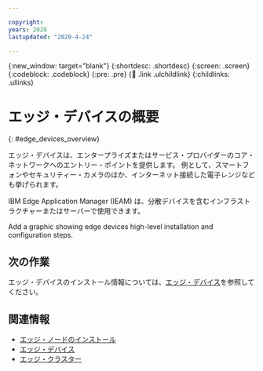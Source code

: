 ```yaml
---

copyright:
years: 2020
lastupdated: "2020-4-24"

---
```


{:new_window: target="blank"}
{:shortdesc: .shortdesc}
{:screen: .screen}
{:codeblock: .codeblock}
{:pre: .pre}
{:child: .link .ulchildlink}
{:childlinks: .ullinks}

# エッジ・デバイスの概要
{: #edge_devices_overview}

エッジ・デバイスは、エンタープライズまたはサービス・プロバイダーのコア・ネットワークへのエントリー・ポイントを提供します。 例として、スマートフォンやセキュリティー・カメラのほか、インターネット接続した電子レンジなども挙げられます。

IBM Edge Application Manager (IEAM) は、分散デバイスを含むインフラストラクチャーまたはサーバーで使用できます。

Add a graphic showing edge devices high-level installation and configuration steps. 

## 次の作業

エッジ・デバイスのインストール情報については、[エッジ・デバイス](../developing/edge_devices.md)を参照してください。

## 関連情報

* [エッジ・ノードのインストール](installing_edge_nodes.md)
* [エッジ・デバイス](../developing/edge_devices.md)
* [エッジ・クラスター](../developing/edge_clusters.md)
